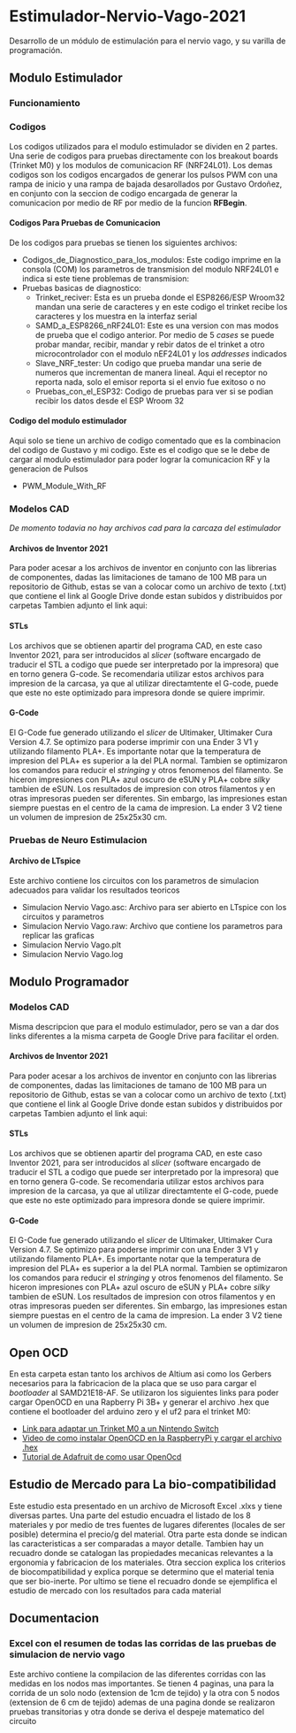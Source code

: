 # Estimulador-Nervio-Vago-2021
Desarrollo de un módulo de estimulación para el nervio vago, y su varilla de programación.
## Modulo Estimulador
### Funcionamiento
### Codigos
Los codigos utilizados para el modulo estimulador se dividen en 2 partes. Una serie de codigos para pruebas directamente con los breakout boards (Trinket M0) y los modulos de comunicacion RF (NRF24L01). Los demas codigos son los codigos encargados de generar los pulsos PWM con una rampa de inicio y una rampa de bajada desarollados por Gustavo Ordoñez, en conjunto con la seccion de codigo encargada de generar la comunicacion por medio de RF por medio de la funcion __RFBegin__.
#### Codigos Para Pruebas de Comunicacion
De los codigos para pruebas se tienen los siguientes archivos:
* Codigos_de_Diagnostico_para_los_modulos: Este codigo imprime en la consola (COM) los parametros de transmision del modulo NRF24L01 e indica si este tiene problemas de transmision:
* Pruebas basicas de diagnostico:
  * Trinket_reciver: Esta es un prueba donde el ESP8266/ESP Wroom32 mandan una serie de caracteres y en este codigo el trinket recibe los caracteres y los muestra en la interfaz serial
  * SAMD_a_ESP8266_nRF24L01: Este es una version con mas modos de prueba que el codigo anterior. Por medio de 5 _cases_ se puede probar mandar, recibir, mandar y rebir datos de el trinket a otro microcontrolador con el modulo nEF24L01 y los _addresses_ indicados
  * Slave_NRF_tester: Un codigo que prueba mandar una serie de numeros que incrementan de manera lineal. Aqui el receptor no reporta nada, solo el emisor reporta si el envio fue exitoso o no
  * Pruebas_con_el_ESP32: Codigo de pruebas para ver si se podian recibir los datos desde el ESP Wroom 32
#### Codigo del modulo estimulador
Aqui solo se tiene un archivo de codigo comentado que es la combinacion del codigo de Gustavo y mi codigo. Este es el codigo que se le debe de cargar al modulo estimulador para poder lograr la comunicacion RF y la generacion de Pulsos
* PWM_Module_With_RF
### Modelos CAD
*De momento todavia no hay archivos cad para la carcaza del estimulador*
#### Archivos de Inventor 2021
Para poder acesar a los archivos de inventor en conjunto con las librerias de componentes, dadas las limitaciones de tamano de 100 MB para un repositorio de Github, estas se van a colocar como un archivo de texto (.txt) que contiene el link al Google Drive donde estan subidos y distribuidos por carpetas
Tambien adjunto el link aqui: 
#### STLs
Los archivos que se obtienen apartir del programa CAD, en este caso Inventor 2021, para ser introducidos al _slicer_ (software encargado de traducir el STL a codigo que puede ser interpretado por la impresora) que en torno genera G-code. Se recomendaria utilizar estos archivos para impresion de la carcasa, ya que al utilizar directamtente el G-code, puede que este no este optimizado para impresora donde se quiere imprimir.
#### G-Code
El G-Code fue generado utilizando el _slicer_ de Ultimaker, Ultimaker Cura Version 4.7. Se optimizo para poderse imprimir con una Ender 3 V1 y utilizando filamento PLA+. Es importante notar que la temperatura de impresion del PLA+ es superior a la del PLA normal. Tambien se optimizaron los comandos para reducir el _stringing_ y otros fenomenos del filamento. Se hiceron impresiones con PLA+ azul oscuro de eSUN y PLA+ cobre _silky_ tambien de eSUN. Los resultados de impresion con otros filamentos y en otras impresoras pueden ser diferentes. Sin embargo, las impresiones estan siempre puestas en el centro de la cama de impresion. La ender 3 V2 tiene un volumen de impresion de 25x25x30 cm.
### Pruebas de Neuro Estimulacion
#### Archivo de LTspice
Este archivo contiene los circuitos con los parametros de simulacion adecuados para validar los resultados teoricos
* Simulacion Nervio Vago.asc: Archivo para ser abierto en LTspice con los circuitos y parametros
* Simulacion Nervio Vago.raw: Archivo que contiene los parametros para replicar las graficas
* Simulacion Nervio Vago.plt
* Simulacion Nervio Vago.log

## Modulo Programador
### Modelos CAD 
Misma descripcion que para el modulo estimulador, pero se van a dar dos links diferentes a la misma carpeta de Google Drive para facilitar el orden.
#### Archivos de Inventor 2021
Para poder acesar a los archivos de inventor en conjunto con las librerias de componentes, dadas las limitaciones de tamano de 100 MB para un repositorio de Github, estas se van a colocar como un archivo de texto (.txt) que contiene el link al Google Drive donde estan subidos y distribuidos por carpetas
Tambien adjunto el link aqui: 
#### STLs
Los archivos que se obtienen apartir del programa CAD, en este caso Inventor 2021, para ser introducidos al _slicer_ (software encargado de traducir el STL a codigo que puede ser interpretado por la impresora) que en torno genera G-code. Se recomendaria utilizar estos archivos para impresion de la carcasa, ya que al utilizar directamtente el G-code, puede que este no este optimizado para impresora donde se quiere imprimir.
#### G-Code
El G-Code fue generado utilizando el _slicer_ de Ultimaker, Ultimaker Cura Version 4.7. Se optimizo para poderse imprimir con una Ender 3 V1 y utilizando filamento PLA+. Es importante notar que la temperatura de impresion del PLA+ es superior a la del PLA normal. Tambien se optimizaron los comandos para reducir el _stringing_ y otros fenomenos del filamento. Se hiceron impresiones con PLA+ azul oscuro de eSUN y PLA+ cobre _silky_ tambien de eSUN. Los resultados de impresion con otros filamentos y en otras impresoras pueden ser diferentes. Sin embargo, las impresiones estan siempre puestas en el centro de la cama de impresion. La ender 3 V2 tiene un volumen de impresion de 25x25x30 cm.
## Open OCD
En esta carpeta estan tanto los archivos de Altium asi como los Gerbers necesarios para la fabricacion de la placa que se uso para cargar el _bootloader_ al SAMD21E18-AF. 
Se utilizaron los siguientes links para poder cargar OpenOCD en una Rapberry Pi 3B+ y generar el archivo .hex que contiene el bootloader del arduino zero y el uf2 para el trinket M0:
* [Link para adaptar un Trinket M0 a un Nintendo Switch](http://www.google.fr/ "Named link title")
* [Video de como instalar OpenOCD en la RaspberryPi y cargar el archivo .hex](http://www.google.fr/ "Named link title")
* [Tutorial de Adafruit de como usar OpenOcd](http://www.google.fr/ "Named link title")
## Estudio de Mercado para La bio-compatibilidad
Este estudio esta presentado en un archivo de Microsoft Excel .xlxs y tiene diversas partes. Una parte del estudio encuadra el listado de los 8 materiales y por medio de tres fuentes de lugares diferentes (locales de ser posible) determina el precio/g del material. Otra parte esta donde se indican las caracteristicas a ser comparadas a mayor detalle. Tambien hay un recuadro donde se catalogan las propiedades mecanicas relevantes a la ergonomia y fabricacion de los materiales. Otra seccion explica los criterios de biocompatibilidad y explica porque se determino que el material tenia que ser bio-inerte. Por ultimo se tiene el recuadro donde se ejemplifica el estudio de mercado con los resultados para cada material
## Documentacion
### Excel con el resumen de todas las corridas de las pruebas de simulacion de nervio vago
Este archivo contiene la compilacion de las diferentes corridas con las medidas en los nodos mas importantes. Se tienen 4 paginas, una para la corrida de un solo nodo (extension de 1cm de tejido) y la otra con 5 nodos (extension de 6 cm de tejido) ademas de una pagina donde se realizaron pruebas transitorias y otra donde se deriva el despeje matematico del circuito
